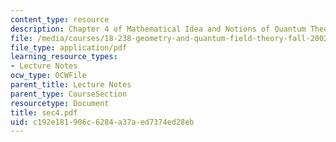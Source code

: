 ```yaml
---
content_type: resource
description: Chapter 4 of Mathematical Idea and Notions of Quantum Theory
file: /media/courses/18-238-geometry-and-quantum-field-theory-fall-2002/c192e181906c6284a37aed7374ed28eb_sec4.pdf
file_type: application/pdf
learning_resource_types:
- Lecture Notes
ocw_type: OCWFile
parent_title: Lecture Notes
parent_type: CourseSection
resourcetype: Document
title: sec4.pdf
uid: c192e181-906c-6284-a37a-ed7374ed28eb
---
```

